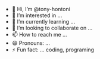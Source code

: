 - 👋 Hi, I’m @tony-hontoni
- 👀 I’m interested in ...
- 🌱 I’m currently learning ...
- 💞️ I’m looking to collaborate on ...
- 📫 How to reach me ...
- 😄 Pronouns: ...
- ⚡ Fun fact: ... coding, programing

<!---
tony-hontoni/tony-hontoni is a ✨ special ✨ repository because its `README.md` (this file) appears on your GitHub profile.
You can click the Preview link to take a look at your changes.
--->

